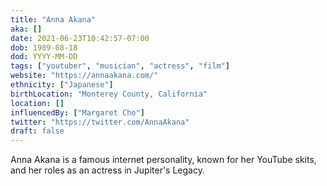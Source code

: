 ```yaml
---
title: "Anna Akana"
aka: []
date: 2021-06-23T10:42:57-07:00
dob: 1989-08-18
dod: YYYY-MM-DD
tags: ["youtuber", "musician", "actress", "film"]
website: "https://annaakana.com/"
ethnicity: ["Japanese"]
birthLocation: "Monterey County, California"
location: []
influencedBy: ["Margaret Cho"]
twitter: "https://twitter.com/AnnaAkana"
draft: false
---
```


Anna Akana is a famous internet personality, known for her YouTube skits, and her roles as an actress in Jupiter's Legacy.
